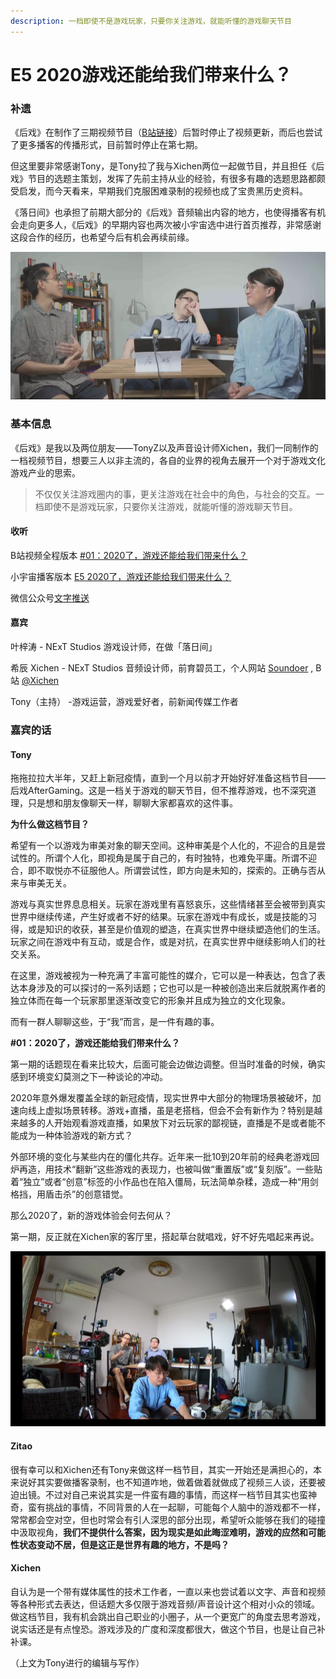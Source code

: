 ```yaml
---
description: 一档即使不是游戏玩家，只要你关注游戏，就能听懂的游戏聊天节目
---
```


# E5 2020游戏还能给我们带来什么？

### 补遗

《后戏》在制作了三期视频节目（[B站链接](https://space.bilibili.com/493763515)）后暂时停止了视频更新，而后也尝试了更多播客的传播形式，目前暂时停止在第七期。

但这里要非常感谢Tony，是Tony拉了我与Xichen两位一起做节目，并且担任《后戏》节目的选题主策划，发挥了先前主持从业的经验，有很多有趣的选题思路都颇受启发，而今天看来，早期我们克服困难录制的视频也成了宝贵黑历史资料。

《落日间》也承担了前期大部分的《后戏》音频输出内容的地方，也使得播客有机会走向更多人，《后戏》的早期内容也两次被小宇宙选中进行首页推荐，非常感谢这段合作的经历，也希望今后有机会再续前缘。

![](../.gitbook/assets/e5scene.png)

### 基本信息

《后戏》是我以及两位朋友——TonyZ以及声音设计师Xichen，我们一同制作的一档视频节目，想要三人以非主流的，各自的业界的视角去展开一个对于游戏文化游戏产业的思索。

> 不仅仅关注游戏圈内的事，更关注游戏在社会中的角色，与社会的交互。一档即使不是游戏玩家，只要你关注游戏，就能听懂的游戏聊天节目。

#### 收听

B站视频全程版本 [\#01：2020了，游戏还能给我们带来什么？](https://www.bilibili.com/video/BV1dp4y1i7yv)

小宇宙播客版本 [E5 2020了，游戏还能给我们带来什么？](https://www.xiaoyuzhoufm.com/episode/5f1872119504bbdb7721024d?s=eyJ1IjogIjVlYmNkNzkwMjFhYzg1ODA0MTJiNzcxMCJ9)

微信公众号[文字推送](https://mp.weixin.qq.com/s/0A3aGHdu10zS7HBmvyZ42Q)

#### 嘉宾

叶梓涛 - NExT Studios 游戏设计师，在做「落日间」

希辰 Xichen - NExT Studios 音频设计师，前育碧员工，个人网站 [Soundoer](https://soundoer.com/) , B站 [@Xichen](https://space.bilibili.com/157914767)

Tony（主持） -游戏运营，游戏爱好者，前新闻传媒工作者

### 嘉宾的话

#### Tony

拖拖拉拉大半年，又赶上新冠疫情，直到一个月以前才开始好好准备这档节目——后戏AfterGaming。这是一档关于游戏的聊天节目，但不推荐游戏，也不深究道理，只是想和朋友像聊天一样，聊聊大家都喜欢的这件事。

**为什么做这档节目？**

希望有一个以游戏为审美对象的聊天空间。这种审美是个人化的，不迎合的且是尝试性的。所谓个人化，即视角是属于自己的，有时独特，也难免平庸。所谓不迎合，即不取悦亦不征服他人。所谓尝试性，即方向是未知的，探索的。正确与否从来与审美无关。

游戏与真实世界息息相关。玩家在游戏里有喜怒哀乐，这些情绪甚至会被带到真实世界中继续传递，产生好或者不好的结果。玩家在游戏中有成长，或是技能的习得，或是知识的收获，甚至是价值观的塑造，在真实世界中继续塑造他们的生活。玩家之间在游戏中有互动，或是合作，或是对抗，在真实世界中继续影响人们的社交关系。

在这里，游戏被视为一种充满了丰富可能性的媒介，它可以是一种表达，包含了表达本身涉及的可以探讨的一系列话题；它也可以是一种被创造出来后就脱离作者的独立体而在每一个玩家那里逐渐改变它的形象并且成为独立的文化现象。

而有一群人聊聊这些，于“我”而言，是一件有趣的事。

**\#01：2020了，游戏还能给我们带来什么？**

第一期的话题现在看来比较大，后面可能会边做边调整。但当时准备的时候，确实感到环境变幻莫测之下一种谈论的冲动。

2020年意外爆发覆盖全球的新冠疫情，现实世界中大部分的物理场景被破坏，加速向线上虚拟场景转移。游戏+直播，虽是老搭档，但会不会有新作为？特别是越来越多的人开始观看游戏直播，如果放下对云玩家的鄙视链，直播是不是或者能不能成为一种体验游戏的新方式？

外部环境的变化与某些内在的僵化共存。近年来一批10到20年前的经典老游戏回炉再造，用技术“翻新”这些游戏的表现力，也被叫做“重置版”或“复刻版”。一些贴着“独立”或者“创意”标签的小作品也在陷入僵局，玩法简单杂糅，造成一种“用剑格挡，用盾击杀”的创意错觉。

那么2020了，新的游戏体验会何去何从？

第一期，反正就在Xichen家的客厅里，搭起草台就唱戏，好不好先唱起来再说。

![](../.gitbook/assets/e5setup.png)

#### Zitao

很有幸可以和Xichen还有Tony来做这样一档节目，其实一开始还是满担心的，本来说好其实要做播客录制，也不知道咋地，做着做着就做成了视频三人谈，还要被迫出镜。不过对自己来说其实是一件蛮有趣的事情，而这样一档节目其实也蛮神奇，蛮有挑战的事情，不同背景的人在一起聊，可能每个人脑中的游戏都不一样，常常都会空对空，但也时常会有引人深思的部分出现，希望听众能够在我们的碰撞中汲取视角，**我们不提供什么答案，因为现实是如此晦涩难明，游戏的应然和可能性状态变动不居，但是这正是世界有趣的地方，不是吗？**

#### Xichen

自认为是一个带有媒体属性的技术工作者，一直以来也尝试着以文字、声音和视频等各种形式去表达，但话题大多仅限于游戏音频/声音设计这个相对小众的领域。做这档节目，我有机会跳出自己职业的小圈子，从一个更宽广的角度去思考游戏，说实话还是有点惶恐。游戏涉及的广度和深度都很大，做这个节目，也是让自己补补课。



（上文为Tony进行的编辑与写作）

